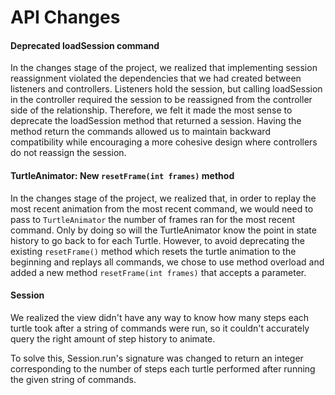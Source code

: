 # API Changes

#### Deprecated loadSession command

In the changes stage of the project, we realized that implementing session reassignment violated the
dependencies that we had created between listeners and controllers. Listeners hold the session, but
calling loadSession in the controller required the session to be reassigned from the controller side
of the relationship. Therefore, we felt it made the most sense to deprecate the loadSession method
that returned a session. Having the method return the commands allowed us to
maintain backward compatibility while encouraging a more cohesive design where controllers do not
reassign the session.

#### TurtleAnimator: New `resetFrame(int frames)` method

In the changes stage of the project, we realized that, in order to replay the most recent animation
from the most recent command, we would need to pass to `TurtleAnimator` the number of frames ran for
the most recent command. Only by doing so will the TurtleAnimator know the point in state history to
go back to for each Turtle. However, to avoid deprecating the existing `resetFrame()` method which
resets the turtle animation to the beginning and replays all commands, we chose to use method
overload and added a new method `resetFrame(int frames)` that accepts a parameter.

#### Session

We realized the view didn't have any way to know how many steps each turtle took after
a string of commands were run, so it couldn't accurately query the right amount of step history to
animate.

To solve this, Session.run's signature was changed to return an integer corresponding to the number
of steps each turtle performed after running the given string of commands.
